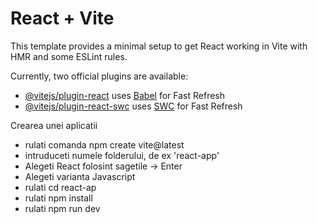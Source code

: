 # React + Vite

This template provides a minimal setup to get React working in Vite with HMR and some ESLint rules.

Currently, two official plugins are available:

- [@vitejs/plugin-react](https://github.com/vitejs/vite-plugin-react/blob/main/packages/plugin-react/README.md) uses [Babel](https://babeljs.io/) for Fast Refresh
- [@vitejs/plugin-react-swc](https://github.com/vitejs/vite-plugin-react-swc) uses [SWC](https://swc.rs/) for Fast Refresh

Crearea unei aplicatii

- rulati comanda npm create vite@latest
- intruduceti numele folderului, de ex 'react-app'
- Alegeti React folosint sagetile -> Enter
- Alegeti varianta Javascript
- rulati cd react-ap
- rulati npm install
- rulati npm run dev
